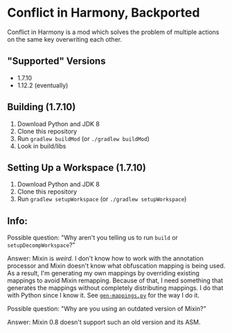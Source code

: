 # Conflict in Harmony, Backported

Conflict in Harmony is a mod which solves the problem of multiple actions on the same 
key overwriting each other.

## "Supported" Versions

- 1.7.10
- 1.12.2 (eventually)

## Building (1.7.10)

1. Download Python and JDK 8
2. Clone this repository
3. Run `gradlew buildMod` (or `./gradlew buildMod`)
4. Look in build/libs

## Setting Up a Workspace (1.7.10)

1. Download Python and JDK 8
2. Clone this repository
3. Run `gradlew setupWorkspace` (or `./gradlew setupWorkspace`)

## Info:

Possible question: "Why aren't you telling us to run `build` or `setupDecompWorkspace`?"

Answer: Mixin is *weird.* I don't know how to work with the annotation processor and
Mixin doesn't know what obfuscation mapping is being used. As a result, I'm generating
my own mappings by overriding existing mappings to avoid Mixin remapping. Because of that,
I need something that generates the mappings without completely distributing mappings. I
do that with Python since I know it. See [`gen-mappings.py`](gen-mappings.py) for the
way I do it.

Possible question: "Why are you using an outdated version of Mixin?"

Answer: Mixin 0.8 doesn't support such an old version and its ASM.
